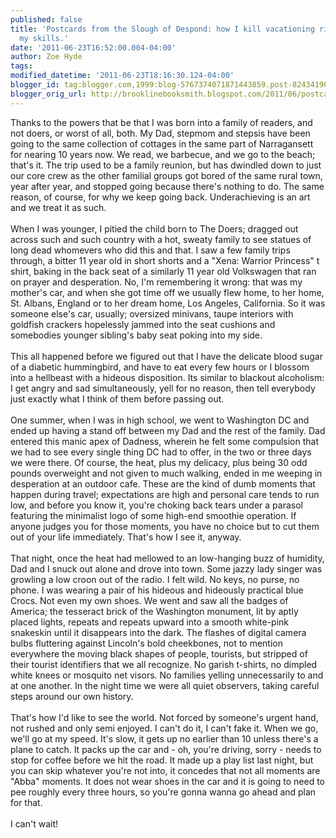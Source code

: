 ```yaml
---
published: false
title: 'Postcards from the Slough of Despond: how I kill vacationing right dead with
  my skills.'
date: '2011-06-23T16:52:00.004-04:00'
author: Zoe Hyde
tags: 
modified_datetime: '2011-06-23T18:16:30.124-04:00'
blogger_id: tag:blogger.com,1999:blog-5767374071871443859.post-8243419012973851974
blogger_orig_url: http://brooklinebooksmith.blogspot.com/2011/06/postcards-from-slough-of-despond-how-i.html
---
```


Thanks to the powers that be that I was born into a family of readers, and not doers, or worst of all, both. My Dad, stepmom and stepsis have been going to the same collection of cottages in the same part of Narragansett for nearing 10 years now. We read, we barbecue, and we go to the beach; that's it. The trip used to be a family reunion, but has dwindled down to just our core crew as the other familial groups got bored of the same rural town, year after year, and stopped going because there's nothing to do. The same reason, of course, for why we keep going back. Underachieving is an art and we treat it as such. <br /><br />When I was younger, I pitied the child born to The Doers; dragged out across such and such country with a hot, sweaty family to see statues of long dead whomevers who did this and that. I saw a few family trips through, a bitter 11 year old in short shorts and a "Xena: Warrior Princess" t shirt, baking in the back seat of a similarly 11 year old Volkswagen that ran on prayer and desperation. No, I'm remembering it wrong: that was my mother's car, and when she got time off we usually flew home, to her home, St. Albans, England or to her dream home, Los Angeles, California. So it was someone else's car, usually; oversized minivans, taupe interiors with goldfish crackers hopelessly jammed into the seat cushions and somebodies younger sibling's baby seat poking into my side. <br /><br />This all happened before we figured out that I have the delicate blood sugar of a diabetic hummingbird, and have to eat every few hours or I blossom into a hellbeast with a hideous disposition. Its similar to blackout alcoholism: I get angry and sad simultaneously, yell for no reason, then tell everybody just exactly what I think of them before passing out. <br /><br />One summer, when I was in high school, we went to Washington DC and ended up having a stand off between my Dad and the rest of the family. Dad entered this manic apex of Dadness, wherein he felt some compulsion that we had to see every single thing DC had to offer, in the two or three days we were there. Of course, the heat, plus my delicacy, plus being 30 odd pounds overweight and not given to much walking, ended in me weeping in desperation at an outdoor cafe. These are the kind of dumb moments that happen during travel; expectations are high and personal care tends to run low, and before you know it, you're choking back tears under a parasol featuring the minimalist logo of some high-end smoothie operation. If anyone judges you for those moments, you have no choice but to cut them out of your life immediately. That's how I see it, anyway.<br /><br />That night, once the heat had mellowed to an low-hanging buzz of humidity, Dad and I snuck out alone and drove into town. Some jazzy lady singer was growling a low croon out of the radio. I felt wild. No keys, no purse, no phone. I was wearing a pair of his hideous and hideously practical blue Crocs. Not even my own shoes. We went and saw all the badges of America; the tesseract brick of the Washington monument, lit by aptly placed lights, repeats and repeats upward into a smooth white-pink snakeskin until it disappears into the dark. The flashes of digital camera bulbs fluttering against Lincoln's bold cheekbones, not to mention everywhere the moving black shapes of people, tourists, but stripped of their tourist identifiers that we all recognize. No garish t-shirts, no dimpled white knees or mosquito net visors. No families yelling unnecessarily to and at one another. In the night time we were all quiet observers, taking careful steps around our own history. <br /><br />That's how I'd like to see the world. Not forced by someone's urgent hand, not rushed and only semi enjoyed. I can't do it, I can't fake it. When we go, we'll go at my speed. It's slow, it gets up no earlier than 10 unless there's a plane to catch. It packs up the car and - oh, you're driving, sorry - needs to stop for coffee before we hit the road. It made up a play list last night, but you can skip whatever you're not into, it concedes that not all moments are "Abba" moments. It does not wear shoes in the car and it is going to need to pee roughly every three hours, so you're gonna wanna go ahead and plan for that.<br /><br />I can't wait!